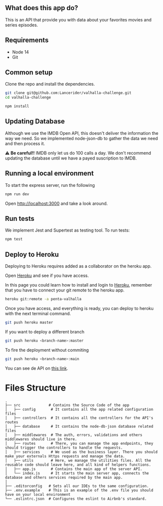 ## What does this app do?
This is an API that provide you with data about your favorites movies and series episodes.

## Requirements

* Node 14
* Git

## Common setup

Clone the repo and install the dependencies.

```bash
git clone git@github.com:Lancerider/valhalla-challenge.git
cd valhalla-challenge
```

```bash
npm install
```

## Updating Database

Although we use the IMDB Open API, this doesn't deliver the information the way we need. So we implemented node-json-db to gather the data we need and then process it.

:warning: **Be careful!!** IMDB only let us do 100 calls a day. We don't recommend updating the database until we have a payed suscription to IMDB.

## Running a local environment

To start the express server, run the following

```bash
npm run dev
```

Open [http://localhost:3000](http://localhost:3000) and take a look around.

## Run tests

We implement Jest and Supertest as testing tool. To run tests:

```bash
npm test
```

## Deploy to Heroku

Deploying to Heroku requires added as a collaborator on the heroku app.

Open [Heroku](https://dashboard.heroku.com/apps/penta-valhalla) and see if you have access.

In this page you could learn how to install and login to [Heroku](https://devcenter.heroku.com/articles/heroku-cli), remember that you have to connect your git remote to the heroku app. 

```bash
heroku git:remote -a penta-valhalla
```

Once you have access, and everything is ready, you can deploy to heroku with the next terminal command.

```bash
git push heroku master
```

If you want to deploy a different branch
```bash
git push heroku <branch-name>:master
```

To fire the deployment without commiting
```bash
git push heroku <branch-name>:main
```

You can see de API on [this link](https://penta-valhalla.herokuapp.com/).

# Files Structure

    .
    ├── src             # Contains the Source Code of the app
    │   ├── config       # It contains all the app related configuration files
    │   ├── controllers  # It contains all the controllers for the API's routes
    │   ├── database     # It contains the node-db-json database related files
    │   ├── middlewares  # The auth, errors, validations and others middlewares should live in there.
    │   ├── routes       # There, you can manage the app endpoints, they should trigger the controllers to handle the requests.
    │   ├── services     # We used as the business layer. There you should make your externals Https requests and manage the data. 
    │   ├── utils        # Here, we manage the utilities files. All the reusable code should leave here, and all kind of helpers functions. 
    │   ├── app.js       # Contains the main app of the server API.
    │   └── index.js     # It starts the main server app, connects the database and others services required by the main app.
    │
    ├── .editorconfig   # Sets all our IDEs to the same configuration.
    ├── .env.example    # This is an example of the .env file you should have on your local environment
    └── .eslintrc.json  # Configures the eslint to Airbnb's standard.
